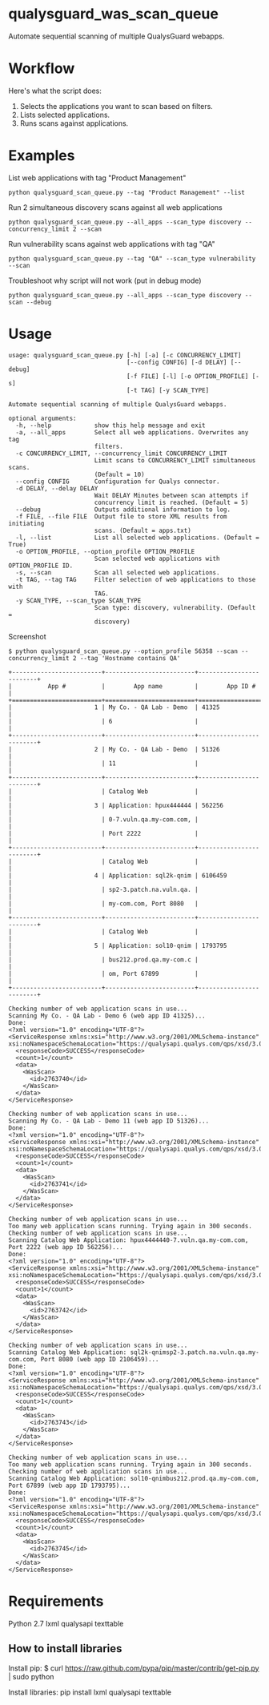 qualysguard_was_scan_queue
==========================

Automate sequential scanning of multiple QualysGuard webapps.

Workflow
========

Here's what the script does:

1. Selects the applications you want to scan based on filters.
2. Lists selected applications.
3. Runs scans against applications.

Examples
========
List web applications with tag "Product Management"

    python qualysguard_scan_queue.py --tag "Product Management" --list

Run 2 simultaneous discovery scans against all web applications

    python qualysguard_scan_queue.py --all_apps --scan_type discovery --concurrency_limit 2 --scan

Run vulnerability scans against web applications with tag "QA"

    python qualysguard_scan_queue.py --tag "QA" --scan_type vulnerability --scan

Troubleshoot why script will not work (put in debug mode)

    python qualysguard_scan_queue.py --all_apps --scan_type discovery --scan --debug

Usage
=====

    usage: qualysguard_scan_queue.py [-h] [-a] [-c CONCURRENCY_LIMIT]
                                     [--config CONFIG] [-d DELAY] [--debug]
                                     [-f FILE] [-l] [-o OPTION_PROFILE] [-s]
                                     [-t TAG] [-y SCAN_TYPE]
    
    Automate sequential scanning of multiple QualysGuard webapps.
    
    optional arguments:
      -h, --help            show this help message and exit
      -a, --all_apps        Select all web applications. Overwrites any tag
                            filters.
      -c CONCURRENCY_LIMIT, --concurrency_limit CONCURRENCY_LIMIT
                            Limit scans to CONCURRENCY_LIMIT simultaneous scans.
                            (Default = 10)
      --config CONFIG       Configuration for Qualys connector.
      -d DELAY, --delay DELAY
                            Wait DELAY Minutes between scan attempts if
                            concurrency limit is reached. (Default = 5)
      --debug               Outputs additional information to log.
      -f FILE, --file FILE  Output file to store XML results from initiating
                            scans. (Default = apps.txt)
      -l, --list            List all selected web applications. (Default = True)
      -o OPTION_PROFILE, --option_profile OPTION_PROFILE
                            Scan selected web applications with OPTION_PROFILE ID.
      -s, --scan            Scan all selected web applications.
      -t TAG, --tag TAG     Filter selection of web applications to those with
                            TAG.
      -y SCAN_TYPE, --scan_type SCAN_TYPE
                            Scan type: discovery, vulnerability. (Default =
                            discovery)


Screenshot

    $ python qualysguard_scan_queue.py --option_profile 56358 --scan --concurrency_limit 2 --tag 'Hostname contains QA'
    
    +-------------------------+-------------------------+-------------------------+
    |          App #          |        App name         |        App ID #         |
    +=========================+=========================+=========================+
    |                       1 | My Co. - QA Lab - Demo  | 41325                   |
    |                         | 6                       |                         |
    +-------------------------+-------------------------+-------------------------+
    |                       2 | My Co. - QA Lab - Demo  | 51326                   |
    |                         | 11                      |                         |
    +-------------------------+-------------------------+-------------------------+
    |                         | Catalog Web             |                         |
    |                       3 | Application: hpux444444 | 562256                  |
    |                         | 0-7.vuln.qa.my-com.com, |                         |
    |                         | Port 2222               |                         |
    +-------------------------+-------------------------+-------------------------+
    |                         | Catalog Web             |                         |
    |                       4 | Application: sql2k-qnim | 6106459                 |
    |                         | sp2-3.patch.na.vuln.qa. |                         |
    |                         | my-com.com, Port 8080   |                         |
    +-------------------------+-------------------------+-------------------------+
    |                         | Catalog Web             |                         |
    |                       5 | Application: sol10-qnim | 1793795                 |
    |                         | bus212.prod.qa.my-com.c |                         |
    |                         | om, Port 67899          |                         |
    +-------------------------+-------------------------+-------------------------+
    
    Checking number of web application scans in use...
    Scanning My Co. - QA Lab - Demo 6 (web app ID 41325)...
    Done:
    <?xml version="1.0" encoding="UTF-8"?>
    <ServiceResponse xmlns:xsi="http://www.w3.org/2001/XMLSchema-instance" xsi:noNamespaceSchemaLocation="https://qualysapi.qualys.com/qps/xsd/3.0/was/wasscan.xsd">
      <responseCode>SUCCESS</responseCode>
      <count>1</count>
      <data>
        <WasScan>
          <id>2763740</id>
        </WasScan>
      </data>
    </ServiceResponse>
    
    Checking number of web application scans in use...
    Scanning My Co. - QA Lab - Demo 11 (web app ID 51326)...
    Done:
    <?xml version="1.0" encoding="UTF-8"?>
    <ServiceResponse xmlns:xsi="http://www.w3.org/2001/XMLSchema-instance" xsi:noNamespaceSchemaLocation="https://qualysapi.qualys.com/qps/xsd/3.0/was/wasscan.xsd">
      <responseCode>SUCCESS</responseCode>
      <count>1</count>
      <data>
        <WasScan>
          <id>2763741</id>
        </WasScan>
      </data>
    </ServiceResponse>
    
    Checking number of web application scans in use...
    Too many web application scans running. Trying again in 300 seconds.
    Checking number of web application scans in use...
    Scanning Catalog Web Application: hpux4444440-7.vuln.qa.my-com.com, Port 2222 (web app ID 562256)...
    Done:
    <?xml version="1.0" encoding="UTF-8"?>
    <ServiceResponse xmlns:xsi="http://www.w3.org/2001/XMLSchema-instance" xsi:noNamespaceSchemaLocation="https://qualysapi.qualys.com/qps/xsd/3.0/was/wasscan.xsd">
      <responseCode>SUCCESS</responseCode>
      <count>1</count>
      <data>
        <WasScan>
          <id>2763742</id>
        </WasScan>
      </data>
    </ServiceResponse>
    
    Checking number of web application scans in use...
    Scanning Catalog Web Application: sql2k-qnimsp2-3.patch.na.vuln.qa.my-com.com, Port 8080 (web app ID 2106459)...
    Done:
    <?xml version="1.0" encoding="UTF-8"?>
    <ServiceResponse xmlns:xsi="http://www.w3.org/2001/XMLSchema-instance" xsi:noNamespaceSchemaLocation="https://qualysapi.qualys.com/qps/xsd/3.0/was/wasscan.xsd">
      <responseCode>SUCCESS</responseCode>
      <count>1</count>
      <data>
        <WasScan>
          <id>2763743</id>
        </WasScan>
      </data>
    </ServiceResponse>
    
    Checking number of web application scans in use...
    Too many web application scans running. Trying again in 300 seconds.
    Checking number of web application scans in use...
    Scanning Catalog Web Application: sol10-qnimbus212.prod.qa.my-com.com, Port 67899 (web app ID 1793795)...
    Done:
    <?xml version="1.0" encoding="UTF-8"?>
    <ServiceResponse xmlns:xsi="http://www.w3.org/2001/XMLSchema-instance" xsi:noNamespaceSchemaLocation="https://qualysapi.qualys.com/qps/xsd/3.0/was/wasscan.xsd">
      <responseCode>SUCCESS</responseCode>
      <count>1</count>
      <data>
        <WasScan>
          <id>2763745</id>
        </WasScan>
      </data>
    </ServiceResponse>


Requirements
============
Python 2.7
lxml
qualysapi
texttable

How to install libraries
------------------------

Install pip:
$ curl https://raw.github.com/pypa/pip/master/contrib/get-pip.py | sudo python

Install libraries:
pip install lxml qualysapi texttable
